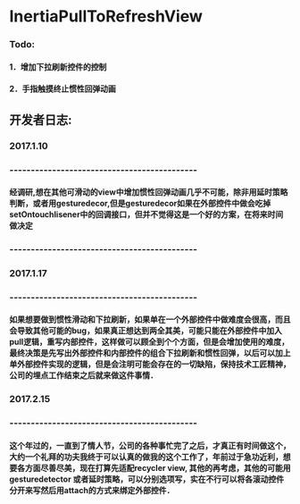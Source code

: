 # InertiaPullToRefreshView

### Todo:
#### 1．增加下拉刷新控件的控制
#### 2．手指触摸终止惯性回弹动画

## 开发者日志:

### 2017.1.10
### --------------------------------------------
#### 经调研,想在其他可滑动的view中增加惯性回弹动画几乎不可能，除非用延时策略判断，或者用gesturedecor,但是gesturedecor如果在外部控件中做会吃掉setOntouchlisener中的回调接口，但并不觉得这是一个好的方案，在将来时间做决定
### --------------------------------------------

### 2017.1.17
### --------------------------------------------
#### 如果想要做到惯性滑动和下拉刷新，如果单在一个外部控件中做难度会很高，而且会导致其他可能的bug，如果真正想达到两全其美，可能只能在外部控件中加入pull逻辑，重写内部控件，这样做可以顾全到个个方面，但是会增加使用的难度，最终决策是先写出外部控件和内部控件的组合下拉刷新和惯性回弹，以后可以加上单外部控件实现的逻辑，但是会注明可能会存在的一切缺陷，保持技术工匠精神，公司的埋点工作结束之后就来做这件事情．

### 2017.2.15
### --------------------------------------------
#### 这个年过的，一直到了情人节，公司的各种事忙完了之后，才真正有时间做这个，大约一个礼拜的功夫我终于可以认真的做我的这个工作了，年前过于急功近利，想要各方面尽善尽美，现在打算先适配recycler view, 其他的再考虑，其他的可能用gesturedetector 或者延时策略，可以分别选项写，实在不行可以将各滚动控件分开来写然后用attach的方式来绑定外部控件．
